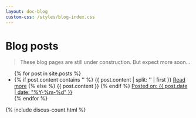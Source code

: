 ```yaml
---
layout: doc-blog
custom-css: /styles/blog-index.css
---
```

<h1> Blog posts </h1>

> These blog pages are still under construction.  But expect more soon...

<ul>
  {% for post in site.posts %}
	<li class="blog-item"  >
		<div class="blog-excerpt">
	  {% if post.content contains '<!-- more -->' %}
			{{ post.content | split: '<!-- more -->' | first }}
			<a href="{{ post.url }}" title="Read more" class="btn btn-default">Read more</a>
	  {% else %}
			{{ post.content }}
	  {% endif %}
		  <a href="#" class="btn">Posted on: {{ post.date | date: "%Y-%m-%d" }}</a>
  		<a href="{{ post.url }}#disqus_thread" class="btn btn-default" title="Comments"></a>
		</div>   
	</li>
  {% endfor %}
</ul>

{% include discus-count.html %}
 